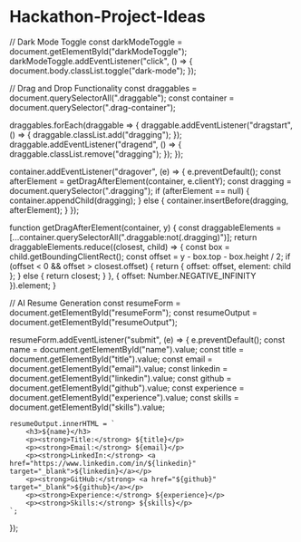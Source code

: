 # Hackathon-Project-Ideas
// Dark Mode Toggle
const darkModeToggle = document.getElementById("darkModeToggle");
darkModeToggle.addEventListener("click", () => {
    document.body.classList.toggle("dark-mode");
});

// Drag and Drop Functionality
const draggables = document.querySelectorAll(".draggable");
const container = document.querySelector(".drag-container");

draggables.forEach(draggable => {
    draggable.addEventListener("dragstart", () => {
        draggable.classList.add("dragging");
    });
    draggable.addEventListener("dragend", () => {
        draggable.classList.remove("dragging");
    });
});

container.addEventListener("dragover", (e) => {
    e.preventDefault();
    const afterElement = getDragAfterElement(container, e.clientY);
    const dragging = document.querySelector(".dragging");
    if (afterElement == null) {
        container.appendChild(dragging);
    } else {
        container.insertBefore(dragging, afterElement);
    }
});

function getDragAfterElement(container, y) {
    const draggableElements = [...container.querySelectorAll(".draggable:not(.dragging)")];
    return draggableElements.reduce((closest, child) => {
        const box = child.getBoundingClientRect();
        const offset = y - box.top - box.height / 2;
        if (offset < 0 && offset > closest.offset) {
            return { offset: offset, element: child };
        } else {
            return closest;
        }
    }, { offset: Number.NEGATIVE_INFINITY }).element;
}

// AI Resume Generation
const resumeForm = document.getElementById("resumeForm");
const resumeOutput = document.getElementById("resumeOutput");

resumeForm.addEventListener("submit", (e) => {
    e.preventDefault();
    const name = document.getElementById("name").value;
    const title = document.getElementById("title").value;
    const email = document.getElementById("email").value;
    const linkedin = document.getElementById("linkedin").value;
    const github = document.getElementById("github").value;
    const experience = document.getElementById("experience").value;
    const skills = document.getElementById("skills").value;

    resumeOutput.innerHTML = `
        <h3>${name}</h3>
        <p><strong>Title:</strong> ${title}</p>
        <p><strong>Email:</strong> ${email}</p>
        <p><strong>LinkedIn:</strong> <a href="https://www.linkedin.com/in/${linkedin}" target="_blank">${linkedin}</a></p>
        <p><strong>GitHub:</strong> <a href="${github}" target="_blank">${github}</a></p>
        <p><strong>Experience:</strong> ${experience}</p>
        <p><strong>Skills:</strong> ${skills}</p>
    `;
});
 
